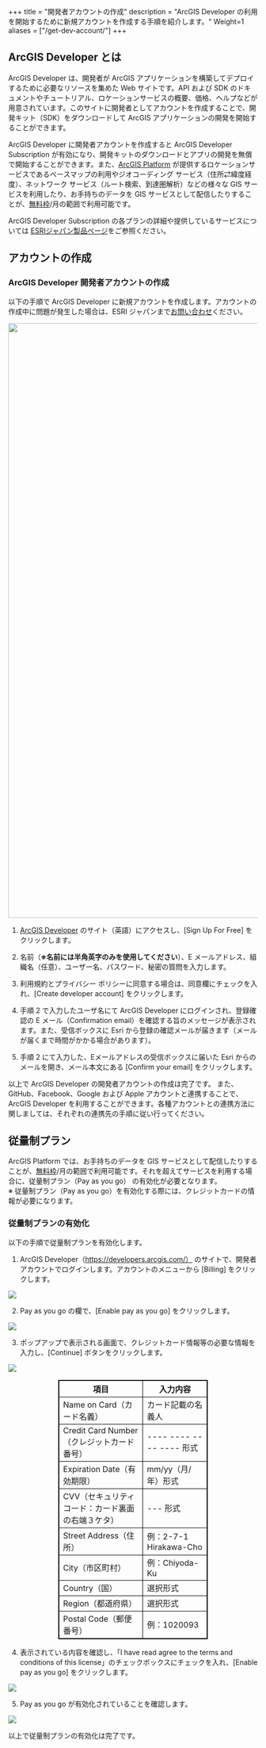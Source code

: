 +++
title = "開発者アカウントの作成"
description = "ArcGIS Developer の利用を開始するために新規アカウントを作成する手順を紹介します。"
Weight=1
aliases = ["/get-dev-account/"]
+++

## ArcGIS Developer とは

ArcGIS Developer は、開発者が ArcGIS アプリケーションを構築してデプロイするために必要なリソースを集めた Web サイトです。API および SDK のドキュメントやチュートリアル、ロケーションサービスの概要、価格、ヘルプなどが用意されています。このサイトに開発者としてアカウントを作成することで、開発キット（SDK）をダウンロードして ArcGIS アプリケーションの開発を開始することができます。

ArcGIS Developer に開発者アカウントを作成すると ArcGIS Developer Subscription が有効になり、開発キットのダウンロードとアプリの開発を無償で開始することができます。また、[ArcGIS Platform](https://www.esrij.com/products/arcgis-platform/) が提供するロケーションサービスであるベースマップの利用やジオコーディング サービス（住所⇄緯度経度）、ネットワーク サービス（ルート検索、到達圏解析）などの様々な GIS サービスを利用したり、お手持ちのデータを GIS サービスとして配信したりすることが、[無料枠](https://www.esrij.com/products/arcgis-platform/price)/月の範囲で利用可能です。

ArcGIS Developer Subscription の各プランの詳細や提供しているサービスについては [ESRIジャパン製品ページ](https://www.esrij.com/products/arcgis-for-developers/details/)をご参照ください。

## アカウントの作成

### ArcGIS Developer 開発者アカウントの作成

以下の手順で ArcGIS Developer に新規アカウントを作成します。アカウントの作成中に問題が発生した場合は、ESRI ジャパンまで[お問い合わせ](http://www.esrij.com/contact/)ください。

<img src="https://apps.esrij.com/arcgis-dev/guide/img/get-dev-account/signup.gif" width="1200px">

1. [ArcGIS Developer](https://developers.arcgis.com/) のサイト（英語）にアクセスし、[Sign Up For Free] をクリックします。

2. 名前（__※名前には半角英字のみを使用してください__）、E メールアドレス、組織名（任意）、ユーザー名、パスワード、秘密の質問を入力します。

3. 利用規約とプライバシー ポリシーに同意する場合は、同意欄にチェックを入れ、[Create developer account] をクリックします。

4. 手順 2 で入力したユーザ名にて ArcGIS Developer にログインされ、登録確認の E メール（Confirmation email）を確認する旨のメッセージが表示されます。また、受信ボックスに Esri から登録の確認メールが届きます（メールが届くまで時間がかかる場合があります）。

5. 手順 2 にて入力した、Eメールアドレスの受信ボックスに届いた Esri からのメールを開き、メール本文にある [Confirm your email] をクリックします。

以上で ArcGIS Developer の開発者アカウントの作成は完了です。
また、GitHub、Facebook、Google および Apple アカウントと連携することで、ArcGIS Developer を利用することができます。各種アカウントとの連携方法に関しましては、それぞれの連携先の手順に従い行ってください。

## 従量制プラン

ArcGIS Platform では、お手持ちのデータを GIS サービスとして配信したりすることが、[無料枠](https://www.esrij.com/products/arcgis-platform/price)/月の範囲で利用可能です。それを超えてサービスを利用する場合に、従量制プラン（Pay as you go） の有効化が必要となります。  
※ 従量制プラン（Pay as you go）を有効化する際には、クレジットカードの情報が必要になります。

### 従量制プランの有効化

以下の手順で従量制プランを有効化します。

1. ArcGIS Developer（https://developers.arcgis.com/） のサイトで、開発者アカウントでログインします。アカウントのメニューから [Billing] をクリックします。

<img src="https://apps.esrij.com/arcgis-dev/guide/img/get-dev-account/pay_as_you_go_credit_plan_enable_step1.png" >

2. Pay as you go の欄で、[Enable pay as you go] をクリックします。

<img src="https://apps.esrij.com/arcgis-dev/guide/img/get-dev-account/pay_as_you_go_credit_plan_enable_step2.png">

3. ポップアップで表示される画面で、クレジットカード情報等の必要な情報を入力し、[Continue] ボタンをクリックします。

<img src="https://apps.esrij.com/arcgis-dev/guide/img/get-dev-account/pay_as_you_go_credit_plan_enable_step3.png">

<style type="text/css">
table {
    border-collapse: collapse;
    width: 60%;
    margin-left:auto;
    margin-right:auto;
}
table, th, td {
    border: 1px solid black;
}
</style>

| <div style="text-align:center">項目</div> | <div style="text-align:center">入力内容 </div> |
| ---- | ------- |
| Name on Card（カード名義） | カード記載の名義人 |
| Credit Card Number（クレジットカード番号） | ---- ---- ---- ---- 形式 |
| Expiration Date（有効期限） | mm/yy（月/年）形式 |
| CVV（セキュリティコード：カード裏面の右端３ケタ） | --- 形式 |
| Street Address（住所） | 例：2-7-1 Hirakawa-Cho |
| City（市区町村） | 例：Chiyoda-Ku |
| Country（国） | 選択形式 |
| Region（都道府県） | 選択形式 |
| Postal Code（郵便番号） | 例：1020093 |

4. 表示されている内容を確認し、「I have read agree to the terms and conditions of this license」のチェックボックスにチェックを入れ、[Enable pay as you go] をクリックします。

<img src="https://apps.esrij.com/arcgis-dev/guide/img/get-dev-account/pay_as_you_go_credit_plan_enable_step4.png">

5. Pay as you go が有効化されていることを確認します。

<img src="https://apps.esrij.com/arcgis-dev/guide/img/get-dev-account/pay_as_you_go_credit_plan_enable_step5.png">

以上で従量制プランの有効化は完了です。
